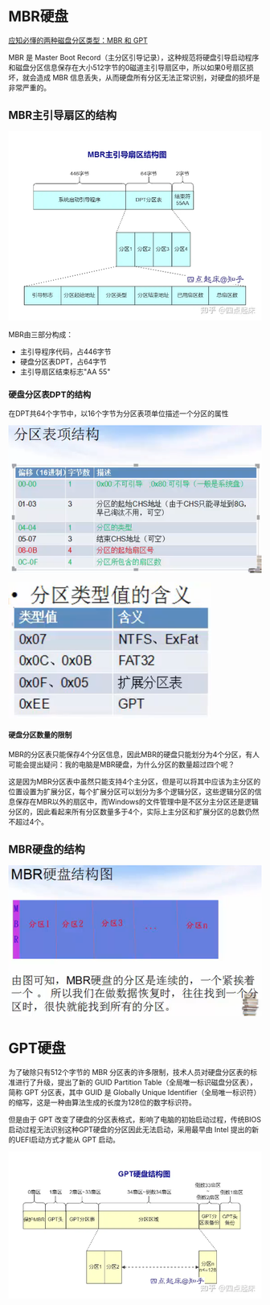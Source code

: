 # MBR硬盘

[应知必懂的两种磁盘分区类型：MBR 和 GPT](https://zhuanlan.zhihu.com/p/541733200)

MBR 是 Master Boot Record（主分区引导记录），这种规范将硬盘引导启动程序和磁盘分区信息保存在大小512字节的0磁道主引导扇区中，所以如果0号扇区损坏，就会造成 MBR 信息丢失，从而硬盘所有分区无法正常识别，对硬盘的损坏是非常严重的。

## MBR主引导扇区的结构

![](resources/2023-08-05-15-21-54.png)

MBR由三部分构成：
- 主引导程序代码，占446字节
- 硬盘分区表DPT，占64字节
- 主引导扇区结束标志"AA 55"

### 硬盘分区表DPT的结构

在DPT共64个字节中，以16个字节为分区表项单位描述一个分区的属性

![](resources/2023-08-05-16-46-19.png)

![](resources/2023-08-05-16-54-20.png)

#### 硬盘分区数量的限制

MBR的分区表只能保存4个分区信息，因此MBR的硬盘只能划分为4个分区，有人可能会提出疑问：我的电脑是MBR硬盘，为什么分区的数量超过四个呢？

这是因为MBR分区表中虽然只能支持4个主分区，但是可以将其中应该为主分区的位置设置为扩展分区，每个扩展分区可以划分为多个逻辑分区，这些逻辑分区的信息保存在MBR以外的扇区中，而Windows的文件管理中是不区分主分区还是逻辑分区的，因此看起来所有分区数量多于4个，实际上主分区和扩展分区的总数仍然不超过4个。

## MBR硬盘的结构

![](resources/2023-08-05-16-50-59.png)



# GPT硬盘

为了破除只有512个字节的 MBR 分区表的许多限制，技术人员对硬盘分区表的标准进行了升级，提出了新的 GUID Partition Table（全局唯一标识磁盘分区表），简称 GPT 分区表，其中 GUID 是 Globally Unique Identifier（全局唯一标识符）的缩写，这是一种由算法生成的长度为128位的数字标识符。

但是由于 GPT 改变了硬盘的分区表格式，影响了电脑的初始启动过程，传统BIOS启动过程无法识别这种GPT硬盘的分区因此无法启动，采用最早由 Intel 提出的新的UEFI启动方式才能从 GPT 启动。

![](resources/2023-08-05-15-28-54.png)

